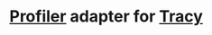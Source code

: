 # [Profiler] adapter for [Tracy]



[Profiler]:https://packagist.org/packages/petrknap/php-profiler
[Tracy]:https://tracy.nette.org/
